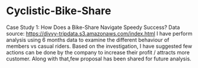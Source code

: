 # Cyclistic-Bike-Share
Case Study 1: How Does a Bike-Share Navigate Speedy Success?
Data source: https://divvy-tripdata.s3.amazonaws.com/index.html
I have perform analysis using 6 months data to examine the different behaviour of members vs  casual riders.
Based on the investigation, I have suggested few actions can be done by the company to increase their profit / attracts more customer.
Along with that,few proposal has been shared for future analysis.
